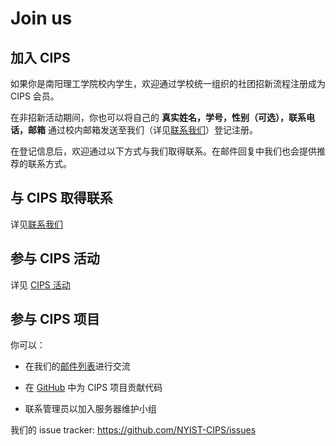 ---
---

# Join us

## 加入 CIPS

如果你是南阳理工学院校内学生，欢迎通过学校统一组织的社团招新流程注册成为 CIPS 会员。

在非招新活动期间，你也可以将自己的 **真实姓名，学号，性别（可选），联系电话，邮箱** 通过校内邮箱发送至我们（详见[联系我们](contact.md)）登记注册。

在登记信息后，欢迎通过以下方式与我们取得联系。在邮件回复中我们也会提供推荐的联系方式。

## 与 CIPS 取得联系

详见[联系我们](contact.md)

## 参与 CIPS 活动

详见 [CIPS 活动](events/index.md)

## 参与 CIPS 项目

你可以：

- 在我们的[邮件列表](mailinglist.md)进行交流

- 在 [GitHub](https://github.com/NYIST-CIPS) 中为 CIPS 项目贡献代码

- 联系管理员以加入服务器维护小组

我们的 issue tracker: <https://github.com/NYIST-CIPS/issues>
